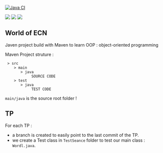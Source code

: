 [![Java CI](https://github.com/adrientiburce/WoE-Java/workflows/Java%20CI/badge.svg)](https://github.com/adrientiburce/WoE-Java/actions)

![](https://img.shields.io/badge/JDK-11-f39237) ![](https://img.shields.io/badge/JDK-12-f39f37) ![](https://img.shields.io/badge/JDK-14-f39f37)
## World of ECN

Javen project build with Maven to learn OOP : object-oriented programming 

Maven Project struture : 

```
 > src
    > main
       > java
            SOURCE CODE
    > test
       > java
            TEST CODE
```

`main/java` is the source root folder !


## TP 

For each TP :
- a branch is created to easily point to the last commit of the TP.
- we create a Test class in  `TestSeance` folder to test our main class : `Wordl.java`.
